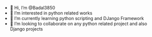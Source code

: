 - 👋 Hi, I’m @Badal3850
- 👀 I’m interested in python related works
- 🌱 I’m currently learning python scripting and DJango Framework
- 💞️ I’m looking to collaborate on any python related project and also Django projects

<!---
Badal3850/Badal3850 is a ✨ special ✨ repository because its `README.md` (this file) appears on your GitHub profile.
You can click the Preview link to take a look at your changes.
--->
